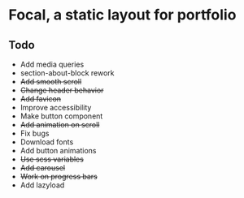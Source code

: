 # Focal, a static layout for portfolio

## Todo
* Add media queries
* section-about-block rework
* ~~Add smooth scroll~~
* ~~Change header behavior~~
* ~~Add favicon~~
* Improve accessibility
* Make button component
* ~~Add animation on scroll~~
* Fix bugs
* Download fonts
* Add button animations
* ~~Use scss variables~~
* ~~Add carousel~~
* ~~Work on progress bars~~
* Add lazyload
